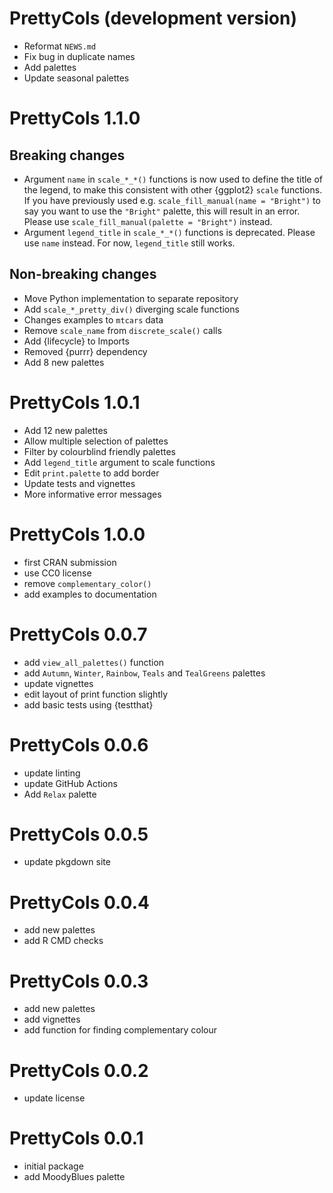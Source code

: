 # PrettyCols (development version)

* Reformat `NEWS.md`
* Fix bug in duplicate names
* Add palettes
* Update seasonal palettes

# PrettyCols 1.1.0

## Breaking changes

* Argument `name` in `scale_*_*()` functions is now used to define the title of the legend, to make this consistent with other {ggplot2} `scale` functions. If you have previously used e.g. `scale_fill_manual(name = "Bright")` to say you want to use the `"Bright"` palette, this will result in an error. Please use `scale_fill_manual(palette = "Bright")` instead.
* Argument `legend_title` in `scale_*_*()` functions is deprecated. Please use `name` instead. For now, `legend_title` still works. 

## Non-breaking changes

* Move Python implementation to separate repository
* Add `scale_*_pretty_div()` diverging scale functions
* Changes examples to `mtcars` data
* Remove `scale_name` from `discrete_scale()` calls
* Add {lifecycle} to Imports
* Removed {purrr} dependency
* Add 8 new palettes

# PrettyCols 1.0.1

* Add 12 new palettes
* Allow multiple selection of palettes
* Filter by colourblind friendly palettes
* Add `legend_title` argument to scale functions
* Edit `print.palette` to add border
* Update tests and vignettes
* More informative error messages

# PrettyCols 1.0.0

* first CRAN submission
* use CC0 license
* remove `complementary_color()`
* add examples to documentation

# PrettyCols 0.0.7

* add `view_all_palettes()` function
* add `Autumn`, `Winter`, `Rainbow`, `Teals` and `TealGreens` palettes
* update vignettes
* edit layout of print function slightly
* add basic tests using {testthat}

# PrettyCols 0.0.6

* update linting
* update GitHub Actions
* Add `Relax` palette

# PrettyCols 0.0.5

* update pkgdown site

# PrettyCols 0.0.4

* add new palettes
* add R CMD checks

# PrettyCols 0.0.3

* add new palettes
* add vignettes
* add function for finding complementary colour

# PrettyCols 0.0.2

* update license

# PrettyCols 0.0.1

* initial package
* add MoodyBlues palette
